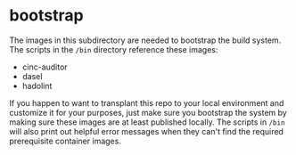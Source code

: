 # bootstrap

The images in this subdirectory are needed to bootstrap the build system. The scripts in the `/bin` directory reference these images:
- cinc-auditor
- dasel
- hadolint

If you happen to want to transplant this repo to your local environment and customize it for your purposes, just make sure you bootstrap the system by making sure these images are at least published locally. The scripts in `/bin` will also print out helpful error messages when they can't find the required prerequisite container images.
